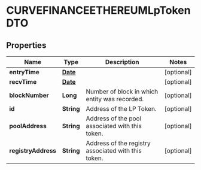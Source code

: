 

# CURVEFINANCEETHEREUMLpTokenDTO

## Properties

Name | Type | Description | Notes
------------ | ------------- | ------------- | -------------
**entryTime** | [**Date**](Date.md) |  |  [optional]
**recvTime** | [**Date**](Date.md) |  |  [optional]
**blockNumber** | **Long** | Number of block in which entity was recorded. |  [optional]
**id** | **String** | Address of the LP Token. |  [optional]
**poolAddress** | **String** | Address of the pool associated with this token. |  [optional]
**registryAddress** | **String** | Address of the registry associated with this token. |  [optional]




